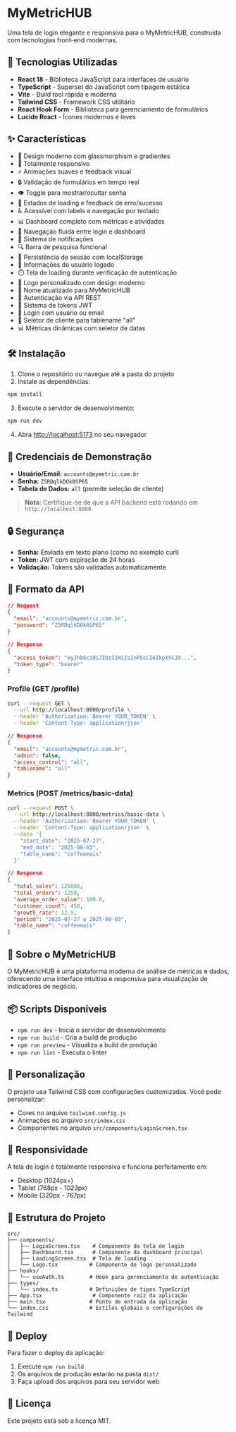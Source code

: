 # MyMetricHUB

Uma tela de login elegante e responsiva para o MyMetricHUB, construída com tecnologias front-end modernas.

## 🚀 Tecnologias Utilizadas

- **React 18** - Biblioteca JavaScript para interfaces de usuário
- **TypeScript** - Superset do JavaScript com tipagem estática
- **Vite** - Build tool rápida e moderna
- **Tailwind CSS** - Framework CSS utilitário
- **React Hook Form** - Biblioteca para gerenciamento de formulários
- **Lucide React** - Ícones modernos e leves

## ✨ Características

- 🎨 Design moderno com glassmorphism e gradientes
- 📱 Totalmente responsivo
- ⚡ Animações suaves e feedback visual
- 🔒 Validação de formulários em tempo real
- 👁️ Toggle para mostrar/ocultar senha
- 🎯 Estados de loading e feedback de erro/sucesso
- ♿ Acessível com labels e navegação por teclado
- 📊 Dashboard completo com métricas e atividades
- 🔄 Navegação fluida entre login e dashboard
- 🔔 Sistema de notificações
- 🔍 Barra de pesquisa funcional
- 💾 Persistência de sessão com localStorage
- 👤 Informações do usuário logado
- ⏱️ Tela de loading durante verificação de autenticação
- 🎨 Logo personalizado com design moderno
- 🎯 Nome atualizado para MyMetricHUB
- 🔐 Autenticação via API REST
- 🎫 Sistema de tokens JWT
- 👤 Login com usuário ou email
- 🏢 Seletor de cliente para tablename "all"
- 📊 Métricas dinâmicas com seletor de datas


## 🛠️ Instalação

1. Clone o repositório ou navegue até a pasta do projeto
2. Instale as dependências:
```bash
npm install
```

3. Execute o servidor de desenvolvimento:
```bash
npm run dev
```

4. Abra [http://localhost:5173](http://localhost:5173) no seu navegador

## 🔑 Credenciais de Demonstração

- **Usuário/Email:** `accounts@mymetric.com.br`
- **Senha:** `Z5RDqlkDOk0SP65`
- **Tabela de Dados:** `all` (permite seleção de cliente)

> **Nota:** Certifique-se de que a API backend está rodando em `http://localhost:8000`

## 🔒 Segurança

- **Senha:** Enviada em texto plano (como no exemplo curl)
- **Token:** JWT com expiração de 24 horas
- **Validação:** Tokens são validados automaticamente



## 📡 Formato da API
```json
// Request
{
  "email": "accounts@mymetric.com.br",
  "password": "Z5RDqlkDOk0SP65"
}

// Response
{
  "access_token": "eyJhbGciOiJIUzI1NiIsInR5cCI6IkpXVCJ9...",
  "token_type": "bearer"
}
```

### Profile (GET /profile)
```bash
curl --request GET \
  --url http://localhost:8000/profile \
  --header 'Authorization: Bearer YOUR_TOKEN' \
  --header 'Content-Type: application/json'
```

```json
// Response
{
  "email": "accounts@mymetric.com.br",
  "admin": false,
  "access_control": "all",
  "tablename": "all"
}
```

### Metrics (POST /metrics/basic-data)
```bash
curl --request POST \
  --url http://localhost:8000/metrics/basic-data \
  --header 'Authorization: Bearer YOUR_TOKEN' \
  --header 'Content-Type: application/json' \
  --data '{
    "start_date": "2025-07-27",
    "end_date": "2025-08-03",
    "table_name": "coffeemais"
  }'
```

```json
// Response
{
  "total_sales": 125000,
  "total_orders": 1250,
  "average_order_value": 100.0,
  "customer_count": 450,
  "growth_rate": 12.5,
  "period": "2025-07-27 a 2025-08-03",
  "table_name": "coffeemais"
}
```

## 🎯 Sobre o MyMetricHUB

O MyMetricHUB é uma plataforma moderna de análise de métricas e dados, oferecendo uma interface intuitiva e responsiva para visualização de indicadores de negócio.

## 📦 Scripts Disponíveis

- `npm run dev` - Inicia o servidor de desenvolvimento
- `npm run build` - Cria a build de produção
- `npm run preview` - Visualiza a build de produção
- `npm run lint` - Executa o linter

## 🎨 Personalização

O projeto usa Tailwind CSS com configurações customizadas. Você pode personalizar:

- Cores no arquivo `tailwind.config.js`
- Animações no arquivo `src/index.css`
- Componentes no arquivo `src/components/LoginScreen.tsx`

## 📱 Responsividade

A tela de login é totalmente responsiva e funciona perfeitamente em:
- Desktop (1024px+)
- Tablet (768px - 1023px)
- Mobile (320px - 767px)

## 🔧 Estrutura do Projeto

```
src/
├── components/
│   ├── LoginScreen.tsx    # Componente da tela de login
│   ├── Dashboard.tsx      # Componente da dashboard principal
│   ├── LoadingScreen.tsx  # Tela de loading
│   └── Logo.tsx          # Componente de logo personalizado
├── hooks/
│   └── useAuth.ts        # Hook para gerenciamento de autenticação
├── types/
│   └── index.ts          # Definições de tipos TypeScript
├── App.tsx                # Componente raiz da aplicação
├── main.tsx              # Ponto de entrada da aplicação
└── index.css             # Estilos globais e configurações do Tailwind
```

## 🚀 Deploy

Para fazer o deploy da aplicação:

1. Execute `npm run build`
2. Os arquivos de produção estarão na pasta `dist/`
3. Faça upload dos arquivos para seu servidor web

## 📄 Licença

Este projeto está sob a licença MIT. 